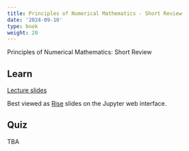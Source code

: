 ```yaml
---
title: Principles of Numerical Mathematics - Short Review
date: '2024-09-10'
type: book
weight: 20
---
```


Principles of Numerical Mathematics: Short Review

<!--more-->

<!-- {{< icon name="clock" pack="fas" >}} 1-2 hours per week, for 8 weeks -->

## Learn

[Lecture slides](https://github.com/echoi/compgeodyn/blob/master/Principles.ipynb)

Best viewed as [Rise](https://rise.readthedocs.io/en/latest/) slides on the Jupyter web interface.
<!-- {{< youtube rfscVS0vtbw >}} -->

## Quiz

TBA
<!-- {{< spoiler text="What is the difference between lists and tuples?" >}}
Lists

- Lists are mutable - they can be changed
- Slower than tuples
- Syntax: `a_list = [1, 2.0, 'Hello world']`

Tuples

- Tuples are immutable - they can't be changed
- Tuples are faster than lists
- Syntax: `a_tuple = (1, 2.0, 'Hello world')`
  {{< /spoiler >}}

{{< spoiler text="Is Python case-sensitive?" >}}
Yes
{{< /spoiler >}} -->

<!-- {{< cta cta_text="Next topic" cta_link="continuum-mechanics-stress" >}} -->
